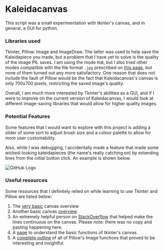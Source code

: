 # Kaleidacanvas

This script was a small experimentation with tkinter's canvas, and in general, a GUI for python.

### Libraries used
Tkinter, Pillow: Image and ImageDraw. The latter was used to help save the Kaleidapiece you made, but a problem that
I have yet to solve is the quality of the image PIL saves. I am using the mode `RGB`, but I also tried other modes compatible 
with the file format `.jpg` prescribed on [this page](https://pillow.readthedocs.io/en/stable/handbook/concepts.html#concept-modes), but none of them turned out any more satisfactory. One reason that does not include the fault of Pillow would be the fact that Kaleidacanvas's canvas is only 700x700 pixels, restricting the saved image's quality.

Overall, I am much more interested by Tkinter's abilities as a GUI, and if I were to improve on the current version of Kaleidacanvas, I would look at different image-saving libraries that would allow for higher quality images.

### Potential Features
Some features that I would want to explore with this project is adding a slider of some sort to adjust brush size and a colour palette to allow for more user customability.

Also, while I was debugging, I accidentally made a feature that made some wicked-looking kaleidapieces (the name's really catching on) by extending lines from the initial button click. An example is shown below.

![GitHub Logo](/images/logo.png)

### Useful resources
Some resources that I definitely relied on while learning to use Tkinter and Pillow are listed below:

1. The [very basic](https://www.python-course.eu/tkinter_canvas.php) canvas overview
1. Another basic canvas [overview](http://effbot.org/tkinterbook/canvas.htm).
1. An extremely helpful person on [StackOverflow](https://stackoverflow.com/questions/52146562/python-tkinter-paint-how-to-paint-smoothly-and-save-images-with-a-different) that helped make the lines continuous on the canvas. 
    Please note: there was no copy and pasting happening here.
1. A [page](https://www.tutorialspoint.com/python/tk_pack.htm) to understand the basic functions of tkinter's canvas.
1. A [complete outline](https://pillow.readthedocs.io/en/stable/reference/Image.html#attributes) of all of Pillow's Image functions that proved to be interesting and insightful.
